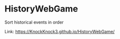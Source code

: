 # HistoryWebGame
Sort historical events in order

Link: https://KnockKnock3.github.io/HistoryWebGame/
